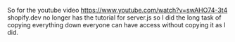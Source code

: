 So for the youtube video https://www.youtube.com/watch?v=swAHO74-3t4 shopify.dev no longer has the tutorial for server.js so I did the long task of copying everything down everyone can have access without copying it as I did.
